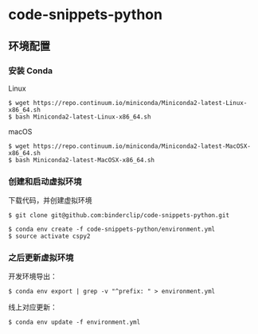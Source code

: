 # code-snippets-python

## 环境配置

### 安装 Conda

Linux

```
$ wget https://repo.continuum.io/miniconda/Miniconda2-latest-Linux-x86_64.sh
$ bash Miniconda2-latest-Linux-x86_64.sh
```

macOS

```
$ wget https://repo.continuum.io/miniconda/Miniconda2-latest-MacOSX-x86_64.sh
$ bash Miniconda2-latest-MacOSX-x86_64.sh
```

### 创建和启动虚拟环境

下载代码，并创建虚拟环境

```
$ git clone git@github.com:binderclip/code-snippets-python.git

$ conda env create -f code-snippets-python/environment.yml
$ source activate cspy2
```

### 之后更新虚拟环境

开发环境导出：

```
$ conda env export | grep -v "^prefix: " > environment.yml
```

线上对应更新：

```
$ conda env update -f environment.yml
```
